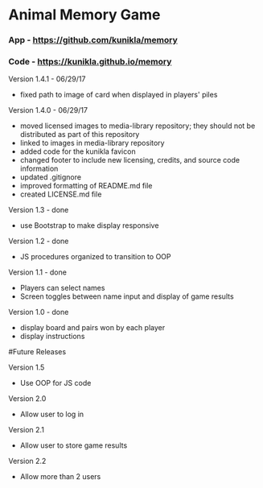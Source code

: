 # Animal Memory Game
### App  - https://github.com/kunikla/memory
### Code - https://kunikla.github.io/memory

Version 1.4.1 - 06/29/17
  * fixed path to image of card when displayed in players' piles

Version 1.4.0 - 06/29/17
  * moved licensed images to media-library repository;
   they should not be distributed
   as part of this repository
  * linked to images in media-library repository
  * added code for the kunikla favicon
  * changed footer to include new licensing, credits,
   and source code information
  * updated .gitignore
  * improved formatting of README.md file
  * created LICENSE.md file

Version 1.3 - done
  * use Bootstrap to make display responsive

Version 1.2 - done
  * JS procedures organized to transition to OOP

Version 1.1 - done
  * Players can select names
  * Screen toggles between name input and display of game results

Version 1.0 - done
  * display board and pairs won by each player
  * display instructions

#Future Releases 

Version 1.5
  * Use OOP for JS code

Version 2.0
  * Allow user to log in

Version 2.1
  * Allow user to store game results
  
Version 2.2
  * Allow more than 2 users

